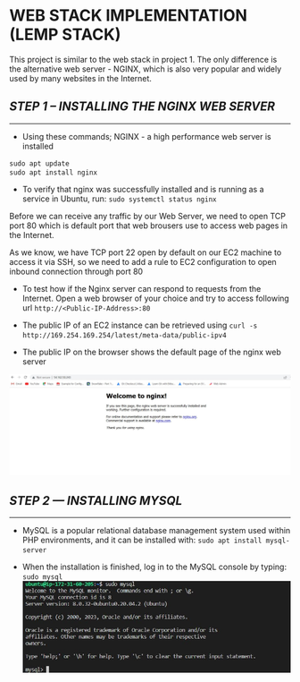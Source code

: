 # WEB STACK IMPLEMENTATION (LEMP STACK)

This project is similar to the web stack in project 1. The only difference is the alternative web server - NGINX, which is also very popular and widely used by many websites in the Internet.

## _STEP 1 – INSTALLING THE NGINX WEB SERVER_
---
- Using these commands; NGINX - a high performance web server is installed
```
sudo apt update
sudo apt install nginx
```
- To verify that nginx was successfully installed and is running as a service in Ubuntu, run: ```sudo systemctl status nginx```

Before we can receive any traffic by our Web Server, we need to open TCP port 80 which is default port that web brousers use to access web pages in the Internet.

As we know, we have TCP port 22 open by default on our EC2 machine to access it via SSH, so we need to add a rule to EC2 configuration to open inbound connection through port 80

- To test how if the Nginx server can respond to requests from the Internet.
Open a web browser of your choice and try to access following url ```http://<Public-IP-Address>:80```

- The public IP of an EC2 instance can be retrieved using ```curl -s http://169.254.169.254/latest/meta-data/public-ipv4```

- The public IP on the browser shows the default page of the nginx web server

![NGINX default page](https://github.com/abibolola/dareyio-Projects/blob/main/Screenshots/Project2/nginx%20homepage%20port%2080.JPG)

## _STEP 2 — INSTALLING MYSQL_
---
-  MySQL is a popular relational database management system used within PHP environments, and it can be installed with: ```sudo apt install mysql-server```

- When the installation is finished, log in to the MySQL console by typing: ```sudo mysql```
![mysql console](https://github.com/abibolola/dareyio-Projects/blob/main/Screenshots/Project2/login%20to%20mysql%20console.JPG)